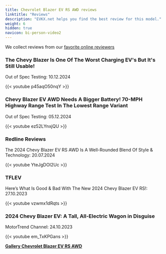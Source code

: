 ```yaml
---
title: Chevrolet Blazer EV RS AWD reviews
linktitle: "Reviews"
description: "EVKX.net helps you find the best review for this model."
weight: 6
hidden: true
navicon: bi-person-video2
---
```

We collect reviews from our [favorite online reviewers](../../../../../guides/evreviewers/)

<div class="container text-center shadow p-2 pe-4 mb-5 bg-body-tertiary rounded border">
<h3>The Chevy Blazer Is One Of The Worst Charging EV's But It's Still Usable!</h3>
<p>Out of Spec Testing: 10.12.2024</p>

{{< youtube p45aqO50nqY >}}

</div>
<div class="container text-center shadow p-2 pe-4 mb-5 bg-body-tertiary rounded border">
<h3>Chevy Blazer EV AWD Needs A Bigger Battery! 70-MPH Highway Range Test In The Lowest Range Variant</h3>
<p>Out of Spec Testing: 05.12.2024</p>

{{< youtube ez52LYnxjQU >}}

</div>
<div class="container text-center shadow p-2 pe-4 mb-5 bg-body-tertiary rounded border">
<h3>Redline Reviews</h3>
<p>The 2024 Chevy Blazer EV RS AWD Is A Well-Rounded Blend Of Style & Technology: 20.07.2024</p>

{{< youtube YteJgDOI2Uc >}}

</div>
<div class="container text-center shadow p-2 pe-4 mb-5 bg-body-tertiary rounded border">
<h3>TFLEV</h3>
<p>Here’s What Is Good & Bad With The New 2024 Chevy Blazer EV RS!: 27.10.2023</p>

{{< youtube vzwmx1dRqts >}}

</div>
<div class="container text-center shadow p-2 pe-4 mb-5 bg-body-tertiary rounded border">
<h3>2024 Chevy Blazer EV: A Tall, All-Electric Wagon in Disguise</h3>
<p>MotorTrend Channel: 24.10.2023</p>

{{< youtube em_TxKPGans >}}

</div>
<div class="mt-3 mb-3">
<a href="../gallery/" class="text-decoration-none text-black">
<strong><i class="bi-arrow-left"></i>Gallery  </strong>
</a>
<a href="../" class="text-decoration-none text-black float-end">
<strong>Chevrolet Blazer EV RS AWD <i class="bi-arrow-right"></i></strong>
</a>
</div>
